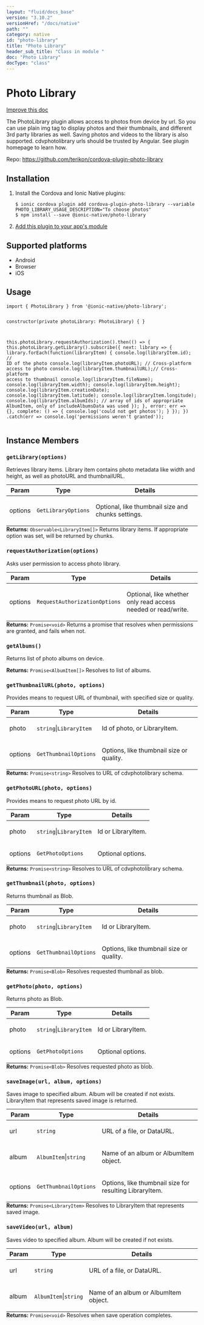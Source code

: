 ```yaml
---
layout: "fluid/docs_base"
version: "3.10.2"
versionHref: "/docs/native"
path: ""
category: native
id: "photo-library"
title: "Photo Library"
header_sub_title: "Class in module "
doc: "Photo Library"
docType: "class"
---
```


<h1 class="api-title">Photo Library</h1>

<a class="improve-v2-docs" href="http://github.com/driftyco/ionic-native/edit/master/src/@ionic-native/plugins/photo-library/index.ts#L2">
  Improve this doc
</a>






<p>The PhotoLibrary plugin allows access to photos from device by url. So you can use plain img tag to display photos and their thumbnails, and different 3rd party libraries as well.
Saving photos and videos to the library is also supported.
cdvphotolibrary urls should be trusted by Angular. See plugin homepage to learn how.</p>


<p>Repo:
  <a href="https://github.com/terikon/cordova-plugin-photo-library">
    https://github.com/terikon/cordova-plugin-photo-library
  </a>
</p>


<h2>Installation</h2>
<ol class="installation">
  <li>Install the Cordova and Ionic Native plugins:<br>
    <pre><code class="nohighlight">$ ionic cordova plugin add cordova-plugin-photo-library --variable PHOTO_LIBRARY_USAGE_DESCRIPTION="To choose photos"
$ npm install --save @ionic-native/photo-library
</code></pre>
  </li>
  <li><a href="https://ionicframework.com/docs/native/#Add_Plugins_to_Your_App_Module">Add this plugin to your app's module</a></li>
</ol>



<h2>Supported platforms</h2>
<ul>
  <li>Android</li><li>Browser</li><li>iOS</li>
</ul>






<h2>Usage</h2>
<pre><code class="lang-typescript">import { PhotoLibrary } from &#39;@ionic-native/photo-library&#39;;

constructor(private photoLibrary: PhotoLibrary) { }

this.photoLibrary.requestAuthorization().then(() =&gt; {
  this.photoLibrary.getLibrary().subscribe({
    next: library =&gt; {
      library.forEach(function(libraryItem) {
        console.log(libraryItem.id);          // ID of the photo
        console.log(libraryItem.photoURL);    // Cross-platform access to photo
        console.log(libraryItem.thumbnailURL);// Cross-platform access to thumbnail
        console.log(libraryItem.fileName);
        console.log(libraryItem.width);
        console.log(libraryItem.height);
        console.log(libraryItem.creationDate);
        console.log(libraryItem.latitude);
        console.log(libraryItem.longitude);
        console.log(libraryItem.albumIds);    // array of ids of appropriate AlbumItem, only of includeAlbumsData was used
      });
    },
    error: err =&gt; {},
    complete: () =&gt; { console.log(&#39;could not get photos&#39;); }
  });
})
.catch(err =&gt; console.log(&#39;permissions weren&#39;t granted&#39;));
</code></pre>








<h2>Instance Members</h2>
<h3><a class="anchor" name="getLibrary" href="#getLibrary"></a><code>getLibrary(options)</code></h3>




Retrieves library items. Library item contains photo metadata like width and height, as well as photoURL and thumbnailURL.
<table class="table param-table" style="margin:0;">
  <thead>
  <tr>
    <th>Param</th>
    <th>Type</th>
    <th>Details</th>
  </tr>
  </thead>
  <tbody>
  <tr>
    <td>
      options</td>
    <td>
      <code>GetLibraryOptions</code>
    </td>
    <td>
      <p>Optional, like thumbnail size and chunks settings.</p>
</td>
  </tr>
  </tbody>
</table>

<div class="return-value" markdown="1">
  <i class="icon ion-arrow-return-left"></i>
  <b>Returns:</b> <code>Observable&lt;LibraryItem[]&gt;</code> Returns library items. If appropriate option was set, will be returned by chunks.
</div><h3><a class="anchor" name="requestAuthorization" href="#requestAuthorization"></a><code>requestAuthorization(options)</code></h3>




Asks user permission to access photo library.
<table class="table param-table" style="margin:0;">
  <thead>
  <tr>
    <th>Param</th>
    <th>Type</th>
    <th>Details</th>
  </tr>
  </thead>
  <tbody>
  <tr>
    <td>
      options</td>
    <td>
      <code>RequestAuthorizationOptions</code>
    </td>
    <td>
      <p>Optional, like whether only read access needed or read/write.</p>
</td>
  </tr>
  </tbody>
</table>

<div class="return-value" markdown="1">
  <i class="icon ion-arrow-return-left"></i>
  <b>Returns:</b> <code>Promise&lt;void&gt;</code> Returns a promise that resolves when permissions are granted, and fails when not.
</div><h3><a class="anchor" name="getAlbums" href="#getAlbums"></a><code>getAlbums()</code></h3>




Returns list of photo albums on device.


<div class="return-value" markdown="1">
  <i class="icon ion-arrow-return-left"></i>
  <b>Returns:</b> <code>Promise&lt;AlbumItem[]&gt;</code> Resolves to list of albums.
</div><h3><a class="anchor" name="getThumbnailURL" href="#getThumbnailURL"></a><code>getThumbnailURL(photo,&nbsp;options)</code></h3>




Provides means to request URL of thumbnail, with specified size or quality.
<table class="table param-table" style="margin:0;">
  <thead>
  <tr>
    <th>Param</th>
    <th>Type</th>
    <th>Details</th>
  </tr>
  </thead>
  <tbody>
  <tr>
    <td>
      photo</td>
    <td>
      <code>string</code>|<code>LibraryItem</code>
    </td>
    <td>
      <p>Id of photo, or LibraryItem.</p>
</td>
  </tr>
  
  <tr>
    <td>
      options</td>
    <td>
      <code>GetThumbnailOptions</code>
    </td>
    <td>
      <p>Options, like thumbnail size or quality.</p>
</td>
  </tr>
  </tbody>
</table>

<div class="return-value" markdown="1">
  <i class="icon ion-arrow-return-left"></i>
  <b>Returns:</b> <code>Promise&lt;string&gt;</code> Resolves to URL of cdvphotolibrary schema.
</div><h3><a class="anchor" name="getPhotoURL" href="#getPhotoURL"></a><code>getPhotoURL(photo,&nbsp;options)</code></h3>




Provides means to request photo URL by id.
<table class="table param-table" style="margin:0;">
  <thead>
  <tr>
    <th>Param</th>
    <th>Type</th>
    <th>Details</th>
  </tr>
  </thead>
  <tbody>
  <tr>
    <td>
      photo</td>
    <td>
      <code>string</code>|<code>LibraryItem</code>
    </td>
    <td>
      <p>Id or LibraryItem.</p>
</td>
  </tr>
  
  <tr>
    <td>
      options</td>
    <td>
      <code>GetPhotoOptions</code>
    </td>
    <td>
      <p>Optional options.</p>
</td>
  </tr>
  </tbody>
</table>

<div class="return-value" markdown="1">
  <i class="icon ion-arrow-return-left"></i>
  <b>Returns:</b> <code>Promise&lt;string&gt;</code> Resolves to URL of cdvphotolibrary schema.
</div><h3><a class="anchor" name="getThumbnail" href="#getThumbnail"></a><code>getThumbnail(photo,&nbsp;options)</code></h3>




Returns thumbnail as Blob.
<table class="table param-table" style="margin:0;">
  <thead>
  <tr>
    <th>Param</th>
    <th>Type</th>
    <th>Details</th>
  </tr>
  </thead>
  <tbody>
  <tr>
    <td>
      photo</td>
    <td>
      <code>string</code>|<code>LibraryItem</code>
    </td>
    <td>
      <p>Id or LibraryItem.</p>
</td>
  </tr>
  
  <tr>
    <td>
      options</td>
    <td>
      <code>GetThumbnailOptions</code>
    </td>
    <td>
      <p>Options, like thumbnail size or quality.</p>
</td>
  </tr>
  </tbody>
</table>

<div class="return-value" markdown="1">
  <i class="icon ion-arrow-return-left"></i>
  <b>Returns:</b> <code>Promise&lt;Blob&gt;</code> Resolves requested thumbnail as blob.
</div><h3><a class="anchor" name="getPhoto" href="#getPhoto"></a><code>getPhoto(photo,&nbsp;options)</code></h3>




Returns photo as Blob.
<table class="table param-table" style="margin:0;">
  <thead>
  <tr>
    <th>Param</th>
    <th>Type</th>
    <th>Details</th>
  </tr>
  </thead>
  <tbody>
  <tr>
    <td>
      photo</td>
    <td>
      <code>string</code>|<code>LibraryItem</code>
    </td>
    <td>
      <p>Id or LibraryItem.</p>
</td>
  </tr>
  
  <tr>
    <td>
      options</td>
    <td>
      <code>GetPhotoOptions</code>
    </td>
    <td>
      <p>Optional options.</p>
</td>
  </tr>
  </tbody>
</table>

<div class="return-value" markdown="1">
  <i class="icon ion-arrow-return-left"></i>
  <b>Returns:</b> <code>Promise&lt;Blob&gt;</code> Resolves requested photo as blob.
</div><h3><a class="anchor" name="saveImage" href="#saveImage"></a><code>saveImage(url,&nbsp;album,&nbsp;options)</code></h3>




Saves image to specified album. Album will be created if not exists.
LibraryItem that represents saved image is returned.
<table class="table param-table" style="margin:0;">
  <thead>
  <tr>
    <th>Param</th>
    <th>Type</th>
    <th>Details</th>
  </tr>
  </thead>
  <tbody>
  <tr>
    <td>
      url</td>
    <td>
      <code>string</code>
    </td>
    <td>
      <p>URL of a file, or DataURL.</p>
</td>
  </tr>
  
  <tr>
    <td>
      album</td>
    <td>
      <code>AlbumItem</code>|<code>string</code>
    </td>
    <td>
      <p>Name of an album or AlbumItem object.</p>
</td>
  </tr>
  
  <tr>
    <td>
      options</td>
    <td>
      <code>GetThumbnailOptions</code>
    </td>
    <td>
      <p>Options, like thumbnail size for resulting LibraryItem.</p>
</td>
  </tr>
  </tbody>
</table>

<div class="return-value" markdown="1">
  <i class="icon ion-arrow-return-left"></i>
  <b>Returns:</b> <code>Promise&lt;LibraryItem&gt;</code> Resolves to LibraryItem that represents saved image.
</div><h3><a class="anchor" name="saveVideo" href="#saveVideo"></a><code>saveVideo(url,&nbsp;album)</code></h3>




Saves video to specified album. Album will be created if not exists.
<table class="table param-table" style="margin:0;">
  <thead>
  <tr>
    <th>Param</th>
    <th>Type</th>
    <th>Details</th>
  </tr>
  </thead>
  <tbody>
  <tr>
    <td>
      url</td>
    <td>
      <code>string</code>
    </td>
    <td>
      <p>URL of a file, or DataURL.</p>
</td>
  </tr>
  
  <tr>
    <td>
      album</td>
    <td>
      <code>AlbumItem</code>|<code>string</code>
    </td>
    <td>
      <p>Name of an album or AlbumItem object.</p>
</td>
  </tr>
  </tbody>
</table>

<div class="return-value" markdown="1">
  <i class="icon ion-arrow-return-left"></i>
  <b>Returns:</b> <code>Promise&lt;void&gt;</code> Resolves when save operation completes.
</div>





